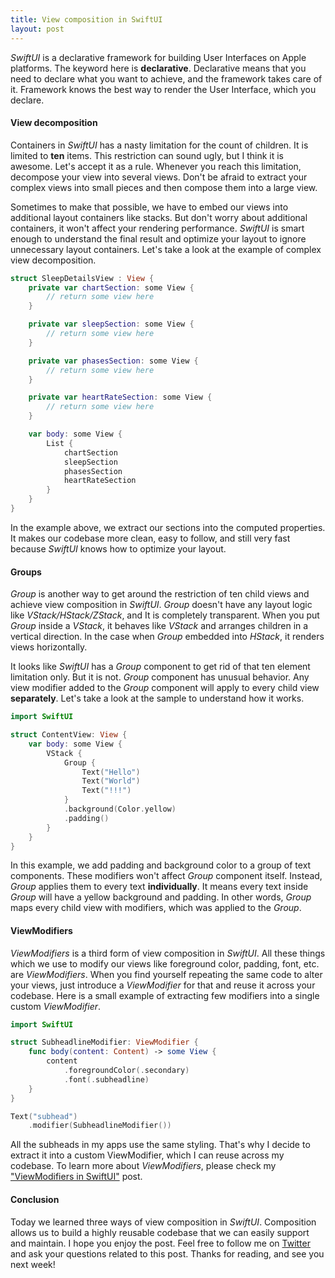 ```yaml
---
title: View composition in SwiftUI
layout: post
---
```


*SwiftUI* is a declarative framework for building User Interfaces on Apple platforms. The keyword here is **declarative**.  Declarative means that you need to declare what you want to achieve, and the framework takes care of it. Framework knows the best way to render the User Interface, which you declare.

#### View decomposition
Containers in *SwiftUI* has a nasty limitation for the count of children. It is limited to **ten** items. This restriction can sound ugly, but I think it is awesome. Let's accept it as a rule. Whenever you reach this limitation, decompose your view into several views. Don't be afraid to extract your complex views into small pieces and then compose them into a large view. 

Sometimes to make that possible, we have to embed our views into additional layout containers like stacks. But don't worry about additional containers, it won't affect your rendering performance. *SwiftUI* is smart enough to understand the final result and optimize your layout to ignore unnecessary layout containers. Let's take a look at the example of complex view decomposition.

```swift
struct SleepDetailsView : View {
    private var chartSection: some View {
        // return some view here
    }

    private var sleepSection: some View {
        // return some view here
    }

    private var phasesSection: some View {
        // return some view here
    }

    private var heartRateSection: some View {
        // return some view here
    }

    var body: some View {
        List {
            chartSection
            sleepSection
            phasesSection
            heartRateSection
        }
    }
}
```

In the example above, we extract our sections into the computed properties. It makes our codebase more clean, easy to follow, and still very fast because *SwiftUI* knows how to optimize your layout.

#### Groups
*Group* is another way to get around the restriction of ten child views and achieve view composition in *SwiftUI*. *Group* doesn't have any layout logic like *VStack/HStack/ZStack*, and It is completely transparent. When you put *Group* inside a *VStack*, it behaves like *VStack* and arranges children in a vertical direction. In the case when *Group* embedded into *HStack*, it renders views horizontally.

It looks like *SwiftUI* has a *Group* component to get rid of that ten element limitation only. But it is not. *Group* component has unusual behavior. Any view modifier added to the *Group* component will apply to every child view **separately**. Let's take a look at the sample to understand how it works.

```swift
import SwiftUI

struct ContentView: View {
    var body: some View {
        VStack {
            Group {
                Text("Hello")
                Text("World")
                Text("!!!")
            }
            .background(Color.yellow)
            .padding()
        }
    }
}
```

In this example, we add padding and background color to a group of text components. These modifiers won't affect *Group* component itself. Instead, *Group* applies them to every text **individually**. It means every text inside *Group* will have a yellow background and padding. In other words, *Group* maps every child view with modifiers, which was applied to the *Group*.

#### ViewModifiers
*ViewModifiers* is a third form of view composition in *SwiftUI*. All these things which we use to modify our views like foreground color, padding, font, etc. are *ViewModifiers*. When you find yourself repeating the same code to alter your views, just introduce a *ViewModifier* for that and reuse it across your codebase. Here is a small example of extracting few modifiers into a single custom *ViewModifier*.

```swift
import SwiftUI

struct SubheadlineModifier: ViewModifier {
    func body(content: Content) -> some View {
        content
            .foregroundColor(.secondary)
            .font(.subheadline)
    }
}

Text("subhead")
    .modifier(SubheadlineModifier())
```

All the subheads in my apps use the same styling. That's why I decide to extract it into a custom ViewModifier, which I can reuse across my codebase. To learn more about *ViewModifiers*, please check my ["ViewModifiers in SwiftUI"](/2019/08/07/viewmodifiers-in-swiftui/) post.

#### Conclusion
Today we learned three ways of view composition in *SwiftUI*. Composition allows us to build a highly reusable codebase that we can easily support and maintain. I hope you enjoy the post. Feel free to follow me on [Twitter](https://twitter.com/mecid) and ask your questions related to this post. Thanks for reading, and see you next week! 